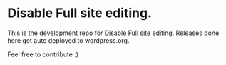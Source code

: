 # Disable Full site editing.

This is the development repo for [Disable Full site editing](https://wordpress.org/plugins/disable-full-site-editing/).
Releases done here get auto deployed to wordpress.org.

Feel free to contribute :)
